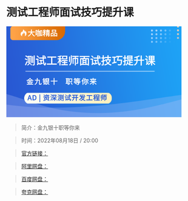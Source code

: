 # 测试工程师面试技巧提升课

![img](../../assets/217df941aedc4a3e94f72c5ed34fbde7.png)

> 简介：金九银十职等你来

> 时间：2022年08月18日 / 20:00

> [官方链接：]()

> [阿里网盘：]()

> [百度网盘：]()

> [夸克网盘：]()
